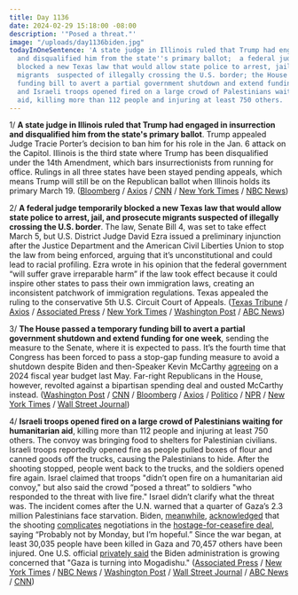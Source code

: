 ```yaml
---
title: Day 1136
date: 2024-02-29 15:18:00 -08:00
description: '"Posed a threat."'
image: "/uploads/day1136biden.jpg"
todayInOneSentence: 'A state judge in Illinois ruled that Trump had engaged in insurrection
  and disqualified him from the state''s primary ballot;  a federal judge temporarily
  blocked a new Texas law that would allow state police to arrest, jail, and prosecute
  migrants  suspected of illegally crossing the U.S. border; the House passed a temporary
  funding bill to avert a partial government shutdown and extend funding for one week;
  and Israeli troops opened fired on a large crowd of Palestinians waiting for humanitarian
  aid, killing more than 112 people and injuring at least 750 others. '
---
```


1/ **A state judge in Illinois ruled that Trump had engaged in insurrection and disqualified him from the state's primary ballot**. Trump appealed Judge Tracie Porter’s decision to ban him for his role in the Jan. 6 attack on the Capitol. Illinois is the third state where Trump has been disqualified under the 14th Amendment, which bars insurrectionists from running for office. Rulings in all three states have been stayed pending appeals, which means Trump will still be on the Republican ballot when Illinois holds its primary March 19. ([Bloomberg](https://www.bloomberg.com/news/articles/2024-02-29/trump-to-remain-on-illinois-ballot-as-judge-to-stay-ruling?sref=MIBMEEoj) / [Axios](https://www.axios.com/2024/02/29/trump-removed-illinois-ballot-14th-amendment) / [CNN](https://www.cnn.com/2024/02/29/politics/trump-appeals-illinois-decision/index.html) / [New York Times](https://www.nytimes.com/2024/02/28/us/trump-removal-illinois-primary-ballot.html) / [NBC News](https://www.nbcnews.com/politics/2024-election/illinois-judge-rules-trump-removed-republican-primary-ballot-jan-6-rio-rcna141065))

2/ **A federal judge temporarily blocked a new Texas law that would allow state police to arrest, jail, and prosecute migrants  suspected of illegally crossing the U.S. border**. The law, Senate Bill 4, was set to take effect March 5, but U.S. District Judge David Ezra issued a preliminary injunction after the Justice Department and the American Civil Liberties Union to stop the law from being enforced, arguing that it’s unconstitutional and could lead to racial profiling. Ezra wrote in his opinion that the federal government “will suffer grave irreparable harm” if the law took effect because it could inspire other states to pass their own immigration laws, creating an inconsistent patchwork of immigration regulations. Texas appealed the ruling to the conservative 5th U.S. Circuit Court of Appeals. ([Texas Tribune](https://www.texastribune.org/2024/02/29/texas-arrest-migrant-illegal-senate-bill-4-blocked/) / [Axios](https://www.axios.com/2024/02/29/texas-immigration-border-law-lawsuit-ruling) / [Associated Press](https://apnews.com/article/texas-migrant-arrests-court-ruling-3bcded91620cbd9686575caa6bcac203) / [New York Times](https://www.nytimes.com/2024/02/29/us/texas-border-law-court-injunction.html) / [Washington Post](https://www.washingtonpost.com/nation/2024/02/29/texas-senate-bill-police-arrest-migrants/) / [ABC News](https://abcnews.go.com/US/judge-puts-temporary-halt-strict-texas-immigration-law/story?id=107682591))

3/ **The House passed a temporary funding bill to avert a partial government shutdown and extend funding for one week**, sending the measure to the Senate, where it is expected to pass. It’s the fourth time that Congress has been forced to pass a stop-gap funding measure to avoid a shutdown despite Biden and then-Speaker Kevin McCarthy [agreeing](https://whatthefuckjusthappenedtoday.com/2023/05/30/day-861/#1-biden-and-kevin-mccarthy-reached-a) on a 2024 fiscal year budget last May. Far-right Republicans in the House, however, revolted against a bipartisan spending deal and ousted McCarthy instead. ([Washington Post](https://www.washingtonpost.com/business/2024/02/29/government-shutdown-deal-vote-cr/) / [CNN](https://www.cnn.com/2024/02/29/politics/house-stopgap-bill-vote-shutdown) / [Bloomberg](https://www.bloomberg.com/news/articles/2024-02-29/house-passes-short-term-spending-to-avert-us-government-shutdown?sref=MIBMEEoj) / [Axios](https://www.axios.com/2024/02/29/house-continuing-resolution-government-shutdown) / [Politico](https://www.politico.com/live-updates/2024/02/29/congress/house-passes-bill-to-avert-shutdown-00144172) / [NPR](https://www.npr.org/2024/02/28/1234679367/congress-spending-deal-government-shutdown) / [New York Times](https://www.nytimes.com/2024/02/29/us/politics/house-stopgap-spending-bill.html) / [Wall Street Journal](https://www.wsj.com/politics/policy/house-to-vote-on-bill-averting-shutdown-over-some-republicans-complaints-c6d7135d?mod=hp_lead_pos2))

4/ **Israeli troops opened fired on a large crowd of Palestinians waiting for humanitarian aid**, killing more than 112 people and injuring at least 750 others. The convoy was bringing food to shelters for Palestinian civilians. Israeli troops reportedly opened fire as people pulled boxes of flour and canned goods off the trucks, causing the Palestinians to hide. After the shooting stopped, people went back to the trucks, and the soldiers opened fire again. Israel claimed that troops "didn’t open fire on a humanitarian aid convoy," but also said the crowd “posed a threat” to soldiers "who responded to the threat with live fire." Israel didn’t clarify what the threat was. The incident comes after the U.N. warned that a quarter of Gaza’s 2.3 million Palestinians face starvation. Biden, [meanwhile](https://www.politico.com/news/2024/02/29/biden-walks-back-gaza-truce-00144168), [acknowledged](https://www.nbcnews.com/politics/white-house/biden-walks-back-prediction-monday-ceasefire-deal-gaza-hopeful-probabl-rcna141161) that the shooting [complicates](https://www.axios.com/2024/02/29/biden-gaza-aid-convoy-palestinians-hostage-ceasefire?stream=top) negotiations in the [hostage-for-ceasefire deal](https://whatthefuckjusthappenedtoday.com/2024/02/27/day-1134/#1-biden-suggested-that-a-ceasefire-b), saying “Probably not by Monday, but I’m hopeful.” Since the war began, at least 30,035 people have been killed in Gaza and 70,457 others have been injured. One U.S. official [privately said](https://www.axios.com/2024/02/24/gaza-humanitarian-aid-israel-hamas-police-biden?stream=top) the Biden administration is growing concerned that "Gaza is turning into Mogadishu." ([Associated Press](https://apnews.com/article/israel-hamas-war-news-02-29-2024-f9b5a62a80d8b83eac4946d3c85af58b) / [New York Times](https://www.nytimes.com/live/2024/02/29/world/israel-hamas-war-gaza-news) / [NBC News](https://www.nbcnews.com/news/world/live-blog/israel-hamas-war-live-updates-rcna141090) / [Washington Post](https://www.washingtonpost.com/world/2024/02/29/israel-hamas-war-news-gaza-palestine/) / [Wall Street Journal](https://www.wsj.com/world/middle-east/gaza-death-toll-surpasses-30-000-62d1ba25?mod=hp_lead_pos1) / [ABC News](https://abcnews.go.com/International/live-updates/israel-gaza-hamas-war/?id=107535302) / [CNN](https://www.cnn.com/middleeast/live-news/israel-hamas-war-gaza-news-02-29-24/index.html))
